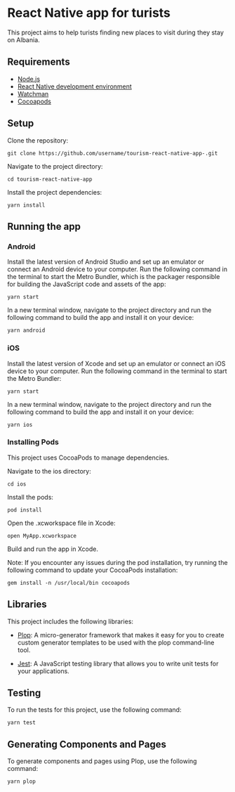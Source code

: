 # React Native app for turists

This project aims to help turists finding new places to visit during they stay on Albania.

## Requirements
* [Node.js](https://nodejs.org/en/)
* [React Native development environment](https://reactnative.dev/docs/getting-started)
* [Watchman](https://facebook.github.io/watchman/)
* [Cocoapods](https://cocoapods.org/)

## Setup

Clone the repository:

`git clone https://github.com/username/tourism-react-native-app-.git`

Navigate to the project directory:

`cd tourism-react-native-app`

Install the project dependencies:

`yarn install`

## Running the app

### Android

Install the latest version of Android Studio and set up an emulator or connect an Android device to your computer.
Run the following command in the terminal to start the Metro Bundler, which is the packager responsible for building the JavaScript code and assets of the app:

`yarn start`

In a new terminal window, navigate to the project directory and run the following command to build the app and install it on your device:

`yarn android`

### iOS

Install the latest version of Xcode and set up an emulator or connect an iOS device to your computer.
Run the following command in the terminal to start the Metro Bundler:

`yarn start`

In a new terminal window, navigate to the project directory and run the following command to build the app and install it on your device:

`yarn ios`

### Installing Pods

This project uses CocoaPods to manage dependencies.

Navigate to the ios directory:

`cd ios`

Install the pods:

`pod install`

Open the .xcworkspace file in Xcode:

`open MyApp.xcworkspace`

Build and run the app in Xcode.

Note: If you encounter any issues during the pod installation, try running the following command to update your CocoaPods installation:

`gem install -n /usr/local/bin cocoapods`


## Libraries

This project includes the following libraries:

* [Plop](https://plopjs.com/): A micro-generator framework that makes it easy for you to create custom generator templates to be used with the plop command-line tool.

* [Jest](https://jestjs.io/): A JavaScript testing library that allows you to write unit tests for your applications.

## Testing

To run the tests for this project, use the following command:

`yarn test`

## Generating Components and Pages

To generate components and pages using Plop, use the following command:

`yarn plop`
